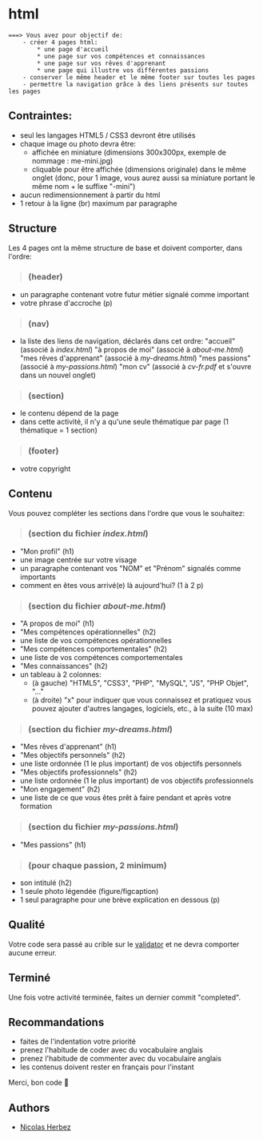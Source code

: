 # html
```
===> Vous avez pour objectif de:
    - créer 4 pages html:
        * une page d'accueil
        * une page sur vos compétences et connaissances
        * une page sur vos rêves d'apprenant
        * une page qui illustre vos différentes passions
    - conserver le même header et le même footer sur toutes les pages
    - permettre la navigation grâce à des liens présents sur toutes les pages
```

## Contraintes:
- seul les langages HTML5 / CSS3 devront être utilisés
- chaque image ou photo devra être:
    * affichée en miniature (dimensions 300x300px, exemple de nommage : me-mini.jpg)
    * cliquable pour être affichée (dimensions originale) dans le même onglet
    (donc, pour 1 image, vous aurez aussi sa miniature portant le même nom + le suffixe "-mini")
- aucun redimensionnement à partir du html
- 1 retour à la ligne (br) maximum par paragraphe


## Structure

Les 4 pages ont la même structure de base et doivent comporter, dans l'ordre:

> ### (header)
- un paragraphe contenant votre futur métier signalé comme important
- votre phrase d'accroche (p)

> ### (nav)
- la liste des liens de navigation, déclarés dans cet ordre:
    "accueil"                (associé à *index.html*)
    "à propos de moi"        (associé à *about-me.html*)
    "mes rêves d'apprenant"  (associé à *my-dreams.html*)
    "mes passions"           (associé à *my-passions.html*)
    "mon cv"                 (associé à *cv-fr.pdf* et s'ouvre dans un nouvel onglet)

> ### (section)
- le contenu dépend de la page
- dans cette activité, il n'y a qu'une seule thématique par page (1 thématique = 1 section)

> ### (footer)
- votre copyright


## Contenu

Vous pouvez compléter les sections dans l'ordre que vous le souhaitez:

> ### (section du fichier *index.html*)
- "Mon profil" (h1)
- une image centrée sur votre visage
- un paragraphe contenant vos "NOM" et "Prénom" signalés comme importants
- comment en êtes vous arrivé(e) là aujourd'hui? (1 à 2 p)

> ### (section du fichier *about-me.html*)
- "A propos de moi" (h1)
- "Mes compétences opérationnelles" (h2)
- une liste de vos compétences opérationnelles
- "Mes compétences comportementales" (h2)
- une liste de vos compétences comportementales
- "Mes connaissances" (h2)
- un tableau à 2 colonnes:
    * (à gauche) "HTML5", "CSS3", "PHP", "MySQL", "JS", "PHP Objet", "..."
    * (à droite) "x" pour indiquer que vous connaissez et pratiquez
    vous pouvez ajouter d'autres langages, logiciels, etc., à la suite (10 max)

> ### (section du fichier *my-dreams.html*)
- "Mes rêves d'apprenant" (h1)
- "Mes objectifs personnels" (h2)
- une liste ordonnée (1 le plus important) de vos objectifs personnels
- "Mes objectifs professionnels" (h2)
- une liste ordonnée (1 le plus important) de vos objectifs professionnels
- "Mon engagement" (h2)
- une liste de ce que vous êtes prêt à faire pendant et après votre formation

> ### (section du fichier *my-passions.html*)
- "Mes passions" (h1)

> ### (pour chaque passion, 2 minimum)
- son intitulé (h2)
- 1 seule photo légendée (figure/figcaption)
- 1 seul paragraphe pour une brève explication en dessous (p)


## Qualité

Votre code sera passé au crible sur le [validator](https://validator.w3.org/#validate_by_input) et ne devra comporter aucune erreur.


## Terminé

Une fois votre activité terminée, faites un dernier commit "completed".


## Recommandations
- faites de l'indentation votre priorité
- prenez l'habitude de coder avec du vocabulaire anglais
- prenez l'habitude de commenter avec du vocabulaire anglais
- les contenus doivent rester en français pour l'instant


Merci, bon code 🙂

## Authors

* [Nicolas Herbez](https://github.com/nicolas-herbez)
